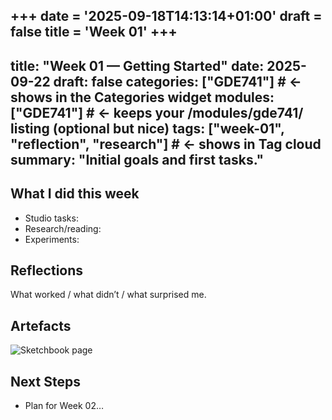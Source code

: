 +++
date = '2025-09-18T14:13:14+01:00'
draft = false
title = 'Week 01'
+++
---
title: "Week 01 — Getting Started"
date: 2025-09-22
draft: false
categories: ["GDE741"]     # ← shows in the Categories widget
modules: ["GDE741"]        # ← keeps your /modules/gde741/ listing (optional but nice)
tags: ["week-01", "reflection", "research"]  # ← shows in Tag cloud
summary: "Initial goals and first tasks." 
---
## What I did this week
- Studio tasks:
- Research/reading:
- Experiments:

## Reflections
What worked / what didn’t / what surprised me.

## Artefacts
![Sketchbook page](/images/week-01/sketch-1.jpg)

## Next Steps
- Plan for Week 02…

